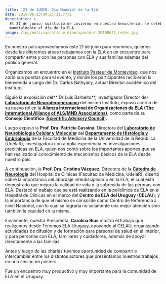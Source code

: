 ```yaml
---
title: '21 de JUNIO, Día Mundial de la ELA'
date: 2019-06-25T00:25:31.777Z
description: >-
  El 21 de junio, solsticio de invierno en nuestro hemisferio, se celebra
  mundialmente el día de la ELA.
image: /img/noticias/afiche_díaelapasteur-20190621_redes.jpg
---
```

En nuestro país aprovechamos este 21 de junio para reunirnos, quienes desde las diferentes áreas trabajamos con la ELA en un encuentro para compartir entre y con las personas con ELA y sus familias además del público general.

Organizamos un encuentro en el [Instituto Pasteur de Montevideo](http://pasteur.uy/), que nos abrió sus puertas para el evento, y donde los participantes recibieron la bienvenida a cargo del Dr. Carlos Bathyany, actual Director académico del Instituto.

Siguió la exposición del** Dr Luis Barbeito**, investigador Director del [**Laboratorio de Neurodegeneración**](http://pasteur.uy/investigacion/laboratorios/neurodegeneracion/) del mismo Instituto, expuso acerca de su nuevo rol en la **Alianza Internacional de Organizaciones de ELA (**[**The International Alliance of ALS/MND Associations**](https://www.alsmndalliance.org/)**)**, como parte de su **Consejo Científico** ([**Scientific Advisory Council**](https://www.alsmndalliance.org/about-us/scientific-advisory-council/)).

Luego expuso la **Prof. Dra. Patricia Cassina**, Directora del [**Laboratorio de Neurobiología Celular y Molecular**](http://www.histoemb.fmed.edu.uy/nbcm) del [**Departamento de Histología y Embriología**](http://www.histoemb.fmed.edu.uy/) de la Facultad de Medicina de la Universidad de la República (UdelaR), investigadora con amplia experiencia en investigaciones preclínicas en ELA, quien nos contó sobre los importantes aportes que se han realizado al conocimiento de mecanismos básicos de la ELA desde nuestro país.

A continuación, la **Prof. Dra. Cristina Vázquez**, Directora de la [**Cátedra de Neurología**](http://www.institutodeneurologia.edu.uy/instituto/index.php/catedras/catedra-de-neurologia) del Hospital de Clínicas (Facultad de Medicina, UdelaR), disertó sobre la importancia del abordaje interdisciplinario en la ELA, el cual está demostrado que mejora la calidad de vida y la sobrevida de las peronas con ELA. Destacó el trabajo que se está realizando en la policlínica de ELA en el Hospital de Clínicas en el marco del **Centro de ELA del Uruguay** (**CELAU**), y la importancia de que el mismo se consolide como Centro de Referencia a nivel Nacional, con lo cual se lograría no solamente una mejor atención sino también la equidad en la misma.

Finalmente, nuestra Presidenta, **Carolina Rius** mostró el trabajo que realizamos desde Tenemos ELA Uruguay, apoyando al CELAU, organizando actividades de difusión y de formación para personal de salud en el interior, y para personas con ELA, familiares y cuidadores, además de apoyar directamente a las familias.

Antes y luego de las charlas tuvimos oportunidad de compartir e intercambiar entre los distintos actores que presentamos nuestros trabajos en una sesión de posters.

Fue un encuentro muy productivo y muy importante para la comunidad de ELA en el Uruguay.
